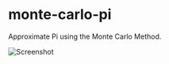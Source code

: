 # monte-carlo-pi

Approximate Pi using the Monte Carlo Method.

![Screenshot](https://imgur.com/6q56t5H.png)

